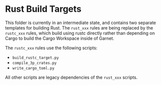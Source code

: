 # Rust Build Targets

This folder is currently in an intermediate state, and contains two
separate templates for building Rust. The `rust_xxx` rules are being
replaced by the `rustc_xxx` rules, which build using rustc directly
rather than depending on Cargo to build the Cargo Workspace inside of
Garnet.

The `rustc_xxx` rules use the following scripts:

- `build_rustc_target.py`
- `compile_3p_crates.py`
- `write_cargo_toml.py`

All other scripts are legacy dependencies of the `rust_xxx` scripts.
